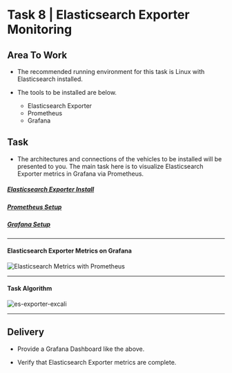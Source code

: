 # Task 8 | Elasticsearch Exporter Monitoring


## Area To Work

- The recommended running environment for this task is Linux with Elasticsearch installed.

- The tools to be installed are below.

  - Elasticsearch Exporter
  - Prometheus
  - Grafana





## Task

- The architectures and connections of the vehicles to be installed will be presented to you. The main task here is to visualize Elasticsearch Exporter metrics in Grafana via Prometheus.

##### [Elasticsearch Exporter Install ](https://github.com/prometheus-community/elasticsearch_exporter/releases/tag/v1.7.0)

##### [Prometheus Setup ](https://www.cherryservers.com/blog/install-prometheus-ubuntu)

##### [Grafana Setup](https://grafana.com/docs/grafana/latest/setup-grafana/installation/debian/)

--------------------------------------------------------------------------------------------------------------------------------------------------


#### Elasticsearch Exporter Metrics on Grafana

![Elasticsearch Metrics with Prometheus](https://github.com/musabdogan/Elasticsearch-Tasks/assets/109666785/11d7fdc5-f9be-47f7-a336-c51df13d9937)

---------------------------------------------------------------------------------------------------------------------------------------------------

#### Task Algorithm

![es-exporter-excali](https://github.com/musabdogan/Elasticsearch-Tasks/assets/109666785/13dca0c4-4dcf-4b02-b3ec-6288abbb4e8e)

----------------------------------------------------------------------------------------------------------------------------------------------------

## Delivery

- Provide a Grafana Dashboard like the above.

- Verify that Elasticsearch Exporter metrics are complete.











  
